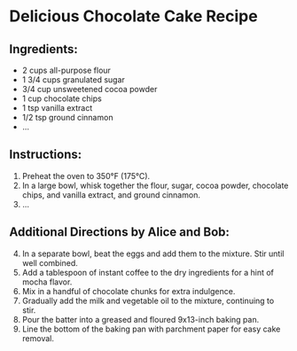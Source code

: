 # Delicious Chocolate Cake Recipe

## Ingredients:
- 2 cups all-purpose flour
- 1 3/4 cups granulated sugar
- 3/4 cup unsweetened cocoa powder
- 1 cup chocolate chips
- 1 tsp vanilla extract
- 1/2 tsp ground cinnamon
- ...

## Instructions:
1. Preheat the oven to 350°F (175°C).
2. In a large bowl, whisk together the flour, sugar, cocoa powder, chocolate chips, and vanilla extract, and ground cinnamon.
3. ...

## Additional Directions by Alice and Bob:
4. In a separate bowl, beat the eggs and add them to the mixture. Stir until well combined.
5. Add a tablespoon of instant coffee to the dry ingredients for a hint of mocha flavor.
6. Mix in a handful of chocolate chunks for extra indulgence.
7. Gradually add the milk and vegetable oil to the mixture, continuing to stir.
8. Pour the batter into a greased and floured 9x13-inch baking pan.
9. Line the bottom of the baking pan with parchment paper for easy cake removal.